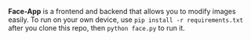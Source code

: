 **Face-App** is a frontend and backend that allows you to modify images easily.
To run on your own device, use `pip install -r requirements.txt` after you clone this repo, then `python face.py` to run it.
